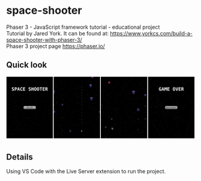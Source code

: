 # space-shooter
Phaser 3 - JavaScript framework tutorial - educational project  
Tutorial by Jared York. It can be found at: https://www.yorkcs.com/build-a-space-shooter-with-phaser-3/  
Phaser 3 project page https://phaser.io/  

## Quick look
![alt text](content/quicklook.jpg?raw=true)

## Details
Using VS Code with the Live Server extension to run the project.
